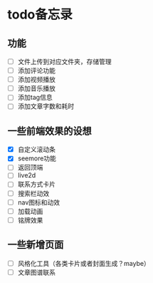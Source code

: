 # todo备忘录

## 功能

- [ ] 文件上传到对应文件夹，存储管理
- [ ] 添加评论功能
- [ ] 添加视频播放
- [ ] 添加音乐播放
- [ ] 添加tag信息
- [ ] 添加文章字数和耗时

## 一些前端效果的设想

- [X] 自定义滚动条
- [X] seemore功能
- [ ] 返回顶端
- [ ] live2d
- [ ] 联系方式卡片
- [ ] 搜索栏动效
- [ ] nav图标和动效
- [ ] 加载动画
- [ ] 铭牌效果

## 一些新增页面

- [ ] 风格化工具（各类卡片或者封面生成？maybe）
- [ ] 文章图谱联系
